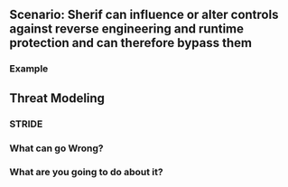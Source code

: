 ## Scenario: Sherif can influence or alter controls against reverse engineering and runtime protection and can therefore bypass them

### Example

## Threat Modeling

### STRIDE

### What can go Wrong?

### What are you going to do about it?